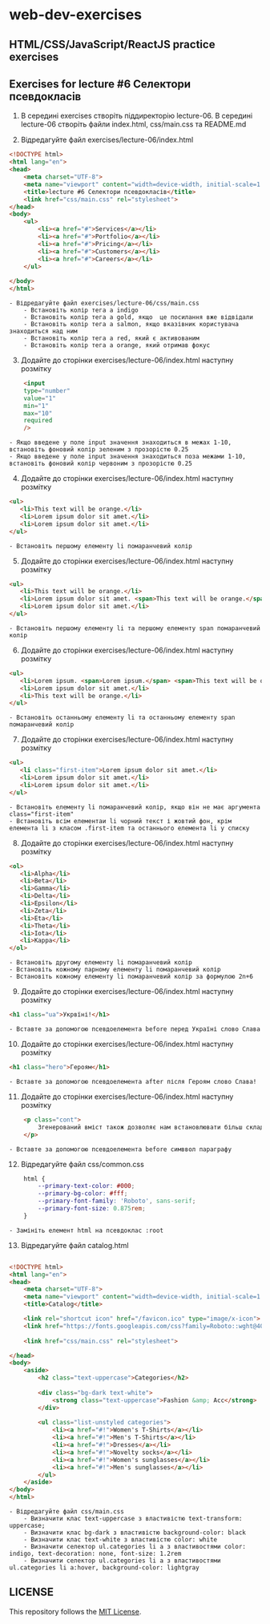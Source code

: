 # web-dev-exercises

## HTML/CSS/JavaScript/ReactJS practice exercises

## Exercises for lecture #6 Селектори псевдокласів

1. В середині exercises створіть піддиректорію lecture-06. В середині lecture-06 створіть файли index.html, css/main.css та README.md

2. Відредагуйте файл exercises/lecture-06/index.html

```html 
<!DOCTYPE html>
<html lang="en">
<head>
    <meta charset="UTF-8">
    <meta name="viewport" content="width=device-width, initial-scale=1.0">
    <title>lecture #6 Селектори псевдокласів</title>
	<link href="css/main.css" rel="stylesheet">
</head>
<body>
	<ul>
        <li><a href="#">Services</a></li>
        <li><a href="#">Portfolio</a></li>
        <li><a href="#">Pricing</a></li>
        <li><a href="#">Customers</a></li>
        <li><a href="#">Careers</a></li>
    </ul>
    
</body>
</html>

```
	- Відредагуйте файл exercises/lecture-06/css/main.css
		- Встановіть колір тега a indigo
		- Встановіть колір тега a gold, якщо  це посилання вже відвідали 
		- Встановіть колір тега a salmon, якщо вказівник користувача знаходиться над ним 
		- Встановіть колір тега a red, який є активованим  
		- Встановіть колір тега a orange, який отримав фокус

3. Додайте до сторінки exercises/lecture-06/index.html наступну розмітку 
```html 
    <input
    type="number"
    value="1"
    min="1"
    max="10"
    required
    />
```
	- Якщо введене у поле input значення знаходиться в межах 1-10, встановіть фоновий колір зеленим з прозорістю 0.25
	- Якщо введене у поле input значення знаходиться поза межами 1-10, встановіть фоновий колір червоним з прозорістю 0.25
4. Додайте до сторінки exercises/lecture-06/index.html наступну розмітку 

```html 
<ul>
   <li>This text will be orange.</li>
   <li>Lorem ipsum dolor sit amet.</li>
   <li>Lorem ipsum dolor sit amet.</li>
</ul>
```
	- Встановіть першому елементу li помаранчевий колір

5. Додайте до сторінки exercises/lecture-06/index.html наступну розмітку 
```html 
<ul>
   <li>This text will be orange.</li>
   <li>Lorem ipsum dolor sit amet. <span>This text will be orange.</span></li>
   <li>Lorem ipsum dolor sit amet.</li>
</ul>
```
	- Встановіть першому елементу li та першому елементу span помаранчевий колір
6. Додайте до сторінки exercises/lecture-06/index.html наступну розмітку 
```html 
<ul>
   <li>Lorem ipsum. <span>Lorem ipsum.</span> <span>This text will be orange.</span></li>
   <li>Lorem ipsum dolor sit amet.</li>
   <li>This text will be orange.</li>
</ul>
```
	- Встановіть останньому елементу li та останньому елементу span помаранчевий колір
7. Додайте до сторінки exercises/lecture-06/index.html наступну розмітку 
```html 
<ul>
   <li class="first-item">Lorem ipsum dolor sit amet.</li>
   <li>Lorem ipsum dolor sit amet.</li>
   <li>Lorem ipsum dolor sit amet.</li>
</ul>
```
	- Встановіть елементу li помаранчевий колір, якщо він не має аргумента class="first-item"
	- Встановіть всім елементаи li чорний текст і жовтий фон, крім елемента li з класом .first-item та останнього елемента li у списку

8. Додайте до сторінки exercises/lecture-06/index.html наступну розмітку 
```html 
<ol>
   <li>Alpha</li>
   <li>Beta</li>
   <li>Gamma</li>
   <li>Delta</li>
   <li>Epsilon</li>
   <li>Zeta</li>
   <li>Eta</li>
   <li>Theta</li>
   <li>Iota</li>
   <li>Kappa</li>
</ol>
```
	- Встановіть другому елементу li помаранчевий колір
	- Встановіть кожному парному елементу li помаранчевий колір
	- Встановіть кожному елементу li помаранчевий колір за формулою 2n+6
9. Додайте до сторінки exercises/lecture-06/index.html наступну розмітку 

```html 
<h1 class="ua">Укрвїні!</h1>
```
	- Вставте за допомогою псевдоелемента before перед Україні слово Слава

10. Додайте до сторінки exercises/lecture-06/index.html наступну розмітку 

```html 
<h1 class="hero">Героям</h1>
```
	- Вставте за допомогою псевдоелемента after після Героям слово Слава!

11. Додайте до сторінки exercises/lecture-06/index.html наступну розмітку 

```html 
	<p class="cont">
        Згенерований вміст також дозволяє нам встановлювати більш складні символи за допомогою екранування: символ параграфу відповідає екранованій послідовності "\0A7"
    </p>
```
	- Вставте за допомогою псевдоелемента before симввол параграфу

12. Відредагуйте файл css/common.css

```css
	html {
		--primary-text-color: #000;
		--primary-bg-color: #fff;
		--primary-font-family: 'Roboto', sans-serif; 
		--primary-font-size: 0.875rem;
	}
```
	- Замініть елемент html на псевдоклас :root

13. Відредагуйте файл catalog.html

```html

<!DOCTYPE html>
<html lang="en">
<head>
    <meta charset="UTF-8">
    <meta name="viewport" content="width=device-width, initial-scale=1.0">
    <title>Catalog</title>

	<link rel="shortcut icon" href="/favicon.ico" type="image/x-icon">
	<link href="https://fonts.googleapis.com/css?family=Roboto::wght@400;700&display=swap" rel="stylesheet">
    
	<link href="css/main.css" rel="stylesheet">

</head>
<body>
	<aside>
        <h2 class="text-uppercase">Categories</h2>
                
        <div class="bg-dark text-white">
            <strong class="text-uppercase">Fashion &amp; Acc</strong>
        </div>
                
        <ul class="list-unstyled categories">
            <li><a href="#!">Women's T-Shirts</a></li>
            <li><a href="#!">Men's T-Shirts</a></li>
            <li><a href="#!">Dresses</a></li>
            <li><a href="#!">Novelty socks</a></li>
            <li><a href="#!">Women's sunglasses</a></li>
            <li><a href="#!">Men's sunglasses</a></li>
        </ul>
    </aside>
</body>
</html>
```
	- Відредагуйте файл css/main.css
		- Визначити клас text-uppercase з властивістю text-transform: uppercase;
		- Визначити клас bg-dark з властивістю background-color: black
		- Визначити клас text-white з властивістю color: white
		- Визначити селектор ul.categories li a з властивостями color: indigo, text-decoration: none, font-size: 1.2rem
		- Визначити селектор ul.categories li a з властивостями ul.categories li a:hover, background-color: lightgray

## LICENSE

This repository follows the [MIT License](https://github.com/couchjanus/web-dev-exercises/tree/main/LICENSE).

